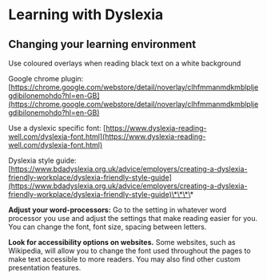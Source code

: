# Learning with Dyslexia

## Changing your learning environment 

Use coloured overlays when reading black text on a white background 

Google chrome plugin: [https://chrome.google.com/webstore/detail/noverlay/clhfmmanmdkmblpljegdibilonemohdo?hl=en-GB](https://chrome.google.com/webstore/detail/noverlay/clhfmmanmdkmblpljegdibilonemohdo?hl=en-GB)

Use a dyslexic specific font: [https://www.dyslexia-reading-well.com/dyslexia-font.html](https://www.dyslexia-reading-well.com/dyslexia-font.html)

Dyslexia style guide: [https://www.bdadyslexia.org.uk/advice/employers/creating-a-dyslexia-friendly-workplace/dyslexia-friendly-style-guide](https://www.bdadyslexia.org.uk/advice/employers/creating-a-dyslexia-friendly-workplace/dyslexia-friendly-style-guide)\*\*\*\*

**Adjust your word-processors:**   Go to the setting in whatever word processor you use and adjust the settings that make reading easier for you. You can change the font, font size, spacing between letters. 

**Look for accessibility options on websites.** Some websites, such as Wikipedia, will allow you to change the font used throughout the pages to make text accessible to more readers. You may also find other custom presentation features. 







